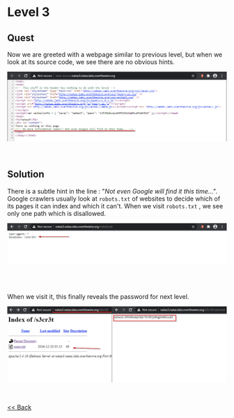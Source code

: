 # Level 3

## Quest
Now we are greeted with a webpage similar to previous level, but when we look at its source code, we see there are no obvious hints.

![Level3 Image](./images/Level3.png)

<br/>

## Solution
There is a subtle hint in the line : "_Not even Google will find it this time..."_. Google crawlers usually look at `robots.txt` of websites to decide which of its pages it can index and which it can't. When we visit `robots.txt` , we see only one path which is disallowed. 

![Level 3.1 solution](./images/Level3.1_solution.png)

<br/>
<br/>

When we visit it, this finally reveals the password for next level.

![Level3 solution](./images/Level3_solution.png)

<br/>

[<< Back](https://grey-fish.github.io/Natas/index.html)

